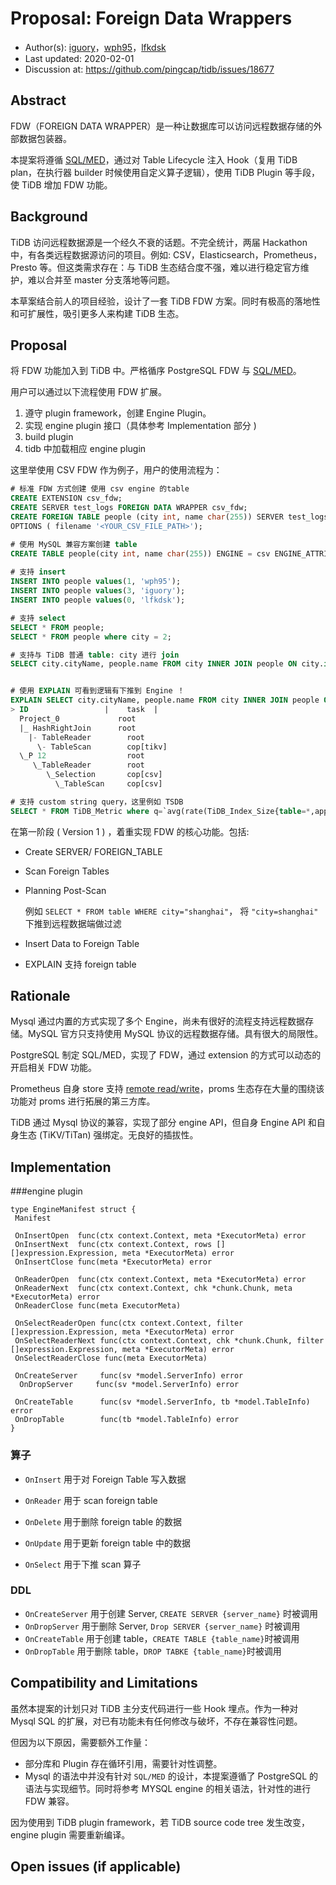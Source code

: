 <!--
This is a template for TiDB's change proposal process, documented [here](./README.md).
-->

# Proposal: Foreign Data Wrappers


- Author(s):  [iguory](https://github.com/iguoyr)，[wph95](https://github.com/wph95)，[lfkdsk](https://github.com/lfkdsk)
- Last updated: 2020-02-01
- Discussion at: https://github.com/pingcap/tidb/issues/18677

## Abstract

FDW（FOREIGN DATA WRAPPER）是一种让数据库可以访问远程数据存储的外部数据包装器。

本提案将遵循 [SQL/MED](https://wiki.postgresql.org/wiki/SQL/MED#Version_4)，通过对 Table Lifecycle 注入 Hook（复用 TiDB plan，在执行器 builder 时候使用自定义算子逻辑），使用 TiDB Plugin 等手段，使 TiDB 增加 FDW 功能。

## Background

TiDB 访问远程数据源是一个经久不衰的话题。不完全统计，两届 Hackathon 中，有各类远程数据源访问的项目。例如: CSV，Elasticsearch，Prometheus，Presto 等。但这类需求存在：与 TiDB 生态结合度不强，难以进行稳定官方维护，难以合并至 master 分支落地等问题。

本草案结合前人的项目经验，设计了一套 TiDB FDW 方案。同时有极高的落地性和可扩展性，吸引更多人来构建 TiDB 生态。

## Proposal

将 FDW 功能加入到 TiDB 中。严格循序 PostgreSQL FDW 与 [SQL/MED](https://wiki.postgresql.org/wiki/SQL/MED#Version_4)。

用户可以通过以下流程使用 FDW 扩展。

1. 遵守 plugin framework，创建 Engine Plugin。 
2. 实现 engine plugin 接口（具体参考 Implementation 部分 )
3. build plugin 
4. tidb 中加载相应 engine plugin

这里举使用 CSV FDW 作为例子，用户的使用流程为：

```sql
# 标准 FDW 方式创建 使用 csv engine 的table
CREATE EXTENSION csv_fdw;
CREATE SERVER test_logs FOREIGN DATA WRAPPER csv_fdw;
CREATE FOREIGN TABLE people (city int, name char(255)) SERVER test_logs
OPTIONS ( filename '<YOUR_CSV_FILE_PATH>');

# 使用 MySQL 兼容方案创建 table
CREATE TABLE people(city int, name char(255)) ENGINE = csv ENGINE_ATTRIBUTE = "path=<YOUR_CSV_FILE_PATH>"
  
# 支持 insert  
INSERT INTO people values(1, 'wph95');
INSERT INTO people values(3, 'iguory');
INSERT INTO people values(0, 'lfkdsk');

# 支持 select
SELECT * FROM people;
SELECT * FROM people where city = 2;

# 支持与 TiDB 普通 table: city 进行 join 
SELECT city.cityName, people.name FROM city INNER JOIN people ON city.id=people.city


# 使用 EXPLAIN 可看到逻辑有下推到 Engine ！
EXPLAIN SELECT city.cityName, people.name FROM city INNER JOIN people ON city.id=people.city
> ID                 |    task  |
  Project_0             root
  |_ HashRightJoin      root
    |- TableReader        root
      \- TableScan        cop[tikv]
  \_P 12                  root
     \_TableReader        root
        \_Selection       cop[csv]
          \_TableScan     cop[csv]

# 支持 custom string query，这里例如 TSDB
SELECT * FROM TiDB_Metric where q=`avg(rate(TiDB_Index_Size{table=*,app='*'}[15m]) `;


```

在第一阶段 ( Version 1 ) ，着重实现 FDW 的核心功能。包括:

- Create SERVER/ FOREIGN_TABLE

- Scan Foreign Tables

- Planning Post-Scan

  例如 `SELECT * FROM table WHERE city="shanghai"`， 将 `"city=shanghai"` 下推到远程数据端做过滤

- Insert Data to Foreign Table

- EXPLAIN 支持 foreign table 

## Rationale

Mysql 通过内置的方式实现了多个 Engine，尚未有很好的流程支持远程数据存储。MySQL 官方只支持使用 MySQL 协议的远程数据存储。具有很大的局限性。

PostgreSQL 制定 SQL/MED，实现了 FDW，通过 extension 的方式可以动态的开启相关 FDW 功能。

Prometheus 自身 store 支持 [remote read/write](https://prometheus.io/docs/prometheus/latest/storage/#remote-storage-integrations)，proms 生态存在大量的围绕该功能对 proms 进行拓展的第三方库。

TiDB 通过 Mysql 协议的兼容，实现了部分 engine API，但自身 Engine API 和自身生态 (TiKV/TiTan) 强绑定。无良好的插拔性。

## Implementation

###engine plugin

```
type EngineManifest struct {
 Manifest
 
 OnInsertOpen  func(ctx context.Context, meta *ExecutorMeta) error
 OnInsertNext  func(ctx context.Context, rows [][]expression.Expression, meta *ExecutorMeta) error
 OnInsertClose func(meta *ExecutorMeta) error

 OnReaderOpen  func(ctx context.Context, meta *ExecutorMeta) error
 OnReaderNext  func(ctx context.Context, chk *chunk.Chunk, meta *ExecutorMeta) error
 OnReaderClose func(meta ExecutorMeta)

 OnSelectReaderOpen func(ctx context.Context, filter []expression.Expression, meta *ExecutorMeta) error
 OnSelectReaderNext func(ctx context.Context, chk *chunk.Chunk, filter []expression.Expression, meta *ExecutorMeta) error
 OnSelectReaderClose func(meta ExecutorMeta)

 OnCreateServer     func(sv *model.ServerInfo) error
  OnDropServer     func(sv *model.ServerInfo) error

 OnCreateTable      func(sv *model.ServerInfo, tb *model.TableInfo) error
 OnDropTable        func(tb *model.TableInfo) error
}

```

### 算子

- `OnInsert` 用于对 Foreign Table 写入数据

- `OnReader` 用于 scan foreign table

- `OnDelete` 用于删除  foreign table 的数据

- `OnUpdate` 用于更新 foreign table 中的数据

- `OnSelect` 用于下推 scan 算子 

### DDL

- `OnCreateServer` 用于创建 Server, `CREATE SERVER {server_name}` 时被调用
- `OnDropServer` 用于删除 Server, `Drop SERVER {server_name}` 时被调用
- `OnCreateTable` 用于创建 table，`CREATE TABLE {table_name}`时被调用
- `OnDropTable` 用于删除 table，`DROP TABKE {table_name}`时被调用

## Compatibility and Limitations

虽然本提案的计划只对 TiDB 主分支代码进行一些 Hook 埋点。作为一种对 Mysql SQL 的扩展，对已有功能未有任何修改与破坏，不存在兼容性问题。

但因为以下原因，需要额外工作量：

- 部分库和 Plugin 存在循环引用，需要针对性调整。
- Mysql 的语法中并没有针对 `SQL/MED` 的设计，本提案遵循了 PostgreSQL 的语法与实现细节。同时将参考 MYSQL engine 的相关语法，针对性的进行 FDW 兼容。

因为使用到 TiDB plugin framework，若 TiDB source code tree 发生改变，engine plugin 需要重新编译。

## Open issues (if applicable)



